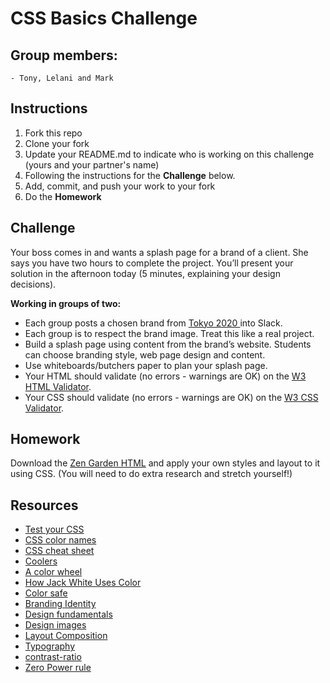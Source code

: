 # CSS Basics Challenge

## Group members:

    - Tony, Lelani and Mark



## Instructions

1. Fork this repo
2. Clone your fork
3. Update your README.md to indicate who is working on this challenge (yours and your partner's name)
4. Following the instructions for the **Challenge** below.
5. Add, commit, and push your work to your fork
6. Do the **Homework**

## Challenge

Your boss comes in and wants a splash page for a brand of a client. She says you have two hours to complete the project. You’ll present your solution in the afternoon today (5 minutes, explaining your design decisions).

**Working in groups of two:**

- Each group posts a chosen brand from
  <a href="https://www.olympic.org/sponsors" target="_blank">Tokyo 2020 </a> into Slack.
- Each group is to respect the brand image. Treat this like a real project.
- Build a splash page using content from the brand’s website. Students can choose branding style, web page design and content.
- Use whiteboards/butchers paper to plan your splash page.
- Your HTML should validate (no errors - warnings are OK) on the <a href="http://validator.w3.org/#validate_by_input" title="W3 HTML Validator" target="_blank">W3 HTML Validator</a>.
- Your CSS should validate (no errors - warnings are OK) on the
  <a href="https://jigsaw.w3.org/css-validator/#validate_by_input"		title="W3 CSS Validator" target="_blank">W3 CSS Validator</a>.

## Homework

Download the [Zen Garden HTML](http://www.csszengarden.com/) and apply your own styles and layout to it using CSS. (You will need to do extra research and stretch yourself!)

## Resources

<ul>
  <li>
    <a target="_blank" href="http://css3test.com/">Test your CSS</a>
  </li>
  <li>
    <a target="_blank" href="http://colours.neilorangepeel.com/">CSS color names</a>
  </li>
  <li>
    <a target="_blank" href="https://websitesetup.org/css3-cheat-sheet/">CSS cheat sheet</a>
  </li>
  <li>
    <a target="_blank" href="https://coolors.co/">Coolers</a>
  </li>
  <li>
    <a target="_blank" href="https://color.adobe.com/create/color-wheel/">A color wheel</a>
  </li>
  <li>
    <a target="_blank" href="https://youtu.be/EWQukUW5tQc">How Jack White Uses Color</a>
  </li>
  <li>
    <a target="_blank" href="http://colorsafe.co/">Color safe</a>
  </li>
  <li>
    <a target="_blank" href="https://youtu.be/l-S2Y3SF3mM">Branding Identity</a>
  </li>
  <li>
    <a target="_blank" href="https://youtu.be/YqQx75OPRa0">Design fundamentals</a>
  </li>
  <li>
    <a target="_blank" href="https://youtu.be/MELKuexR3sQ">Design images</a>
  </li>
  <li>
    <a target="_blank" href="https://youtu.be/a5KYlHNKQB8">Layout Composition</a>
  </li>
  <li>
    <a target="_blank" href="https://youtu.be/sByzHoiYFX0">Typography</a>
  </li>
  <li>
    <a target="_blank" href="https://leaverou.github.io/contrast-ratio/">contrast-ratio</a>
  </li>
  <li>
    <a target="_blank" href="https://medium.com/i-math/the-zero-power-rule-ained-449b4bd6934d">Zero Power rule</a>
  </li>
</ul>
